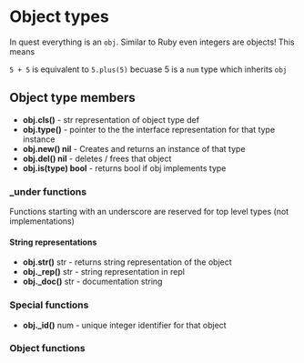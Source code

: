 # Object types

In quest everything is an `obj`.  Similar to Ruby even integers are objects!  This means

`5 + 5` is equivalent to `5.plus(5)` becuase 5 is a `num` type which inherits `obj`

## Object type members

- **obj.cls()** - str representation of object type def
- **obj.type()** - pointer to the the interface representation for that type instance
- **obj.new() nil** - Creates and returns an instance of that type
- **obj.del() nil** - deletes / frees that object
- **obj.is(type) bool** - returns bool if obj implements type

### _under functions

Functions starting with an underscore are reserved for top level types (not implementations)

#### String representations

- **obj.str()** str - returns string representation of the object
- **obj._rep()** str - string representation in repl
- **obj._doc()** str - documentation string

### Special functions
- **obj._id()** num - unique integer identifier for that object

### Object functions

